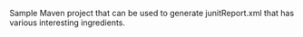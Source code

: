 Sample Maven project that can be used to generate junitReport.xml
that has various interesting ingredients.
